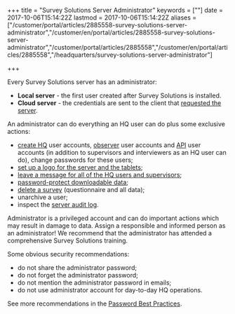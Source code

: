 ﻿+++
title = "Survey Solutions Server Administrator"
keywords = [""]
date = 2017-10-06T15:14:22Z
lastmod = 2017-10-06T15:14:22Z
aliases = ["/customer/portal/articles/2885558-survey-solutions-server-administrator","/customer/en/portal/articles/2885558-survey-solutions-server-administrator","/customer/portal/articles/2885558","/customer/en/portal/articles/2885558","/headquarters/survey-solutions-server-administrator"]

+++

Every Survey Solutions server has an administrator:

-   **Local server** - the first user created after Survey Solutions is installed.
-   **Cloud server** - the credentials are sent to the client that
    [requested the server](/faq/cloud-server-request).

An administrator can do everything an HQ user can do plus some exclusive
actions:

-   [create HQ](/headquarters/teams-and-roles-tab-creating-user-accounts-#hqaccounts)
    user accounts,
    [observer](/headquarters/teams-and-roles-tab-creating-user-accounts-#observer)
    user accounts and
    [API](/headquarters/survey-solutions-api)
    user accounts (in addition to supervisors and interviewers as an HQ
    user can do), change passwords for these users;
-   [set up a logo for the server and the tablets](/headquarters/admin-settings);
-   [leave a message for all of the HQ users and supervisors](/headquarters/admin-settings);
-   [password-protect downloadable data](/headquarters/admin-settings);
-   [delete a survey](/faq/deleting-a-survey)
    (questionnaire and all data);
-   unarchive a user;
-   inspect the [server audit log](/headquarters/svymanage/audit-log/).

Administrator is a privileged account and can do important actions which
may result in damage to data. Assign a responsible and informed person
as an administrator! We recommend that the administrator has attended a
comprehensive Survey Solutions training.

Some obvious security recommendations:

-   do not share the administrator password;
-   do not forget the administrator password;
-   do not mention the administrator password in emails;
-   do not use administrator account for day-to-day HQ operations.

See more recommendations in the [Password Best Practices](/interviewer/app/password-best-practices/).